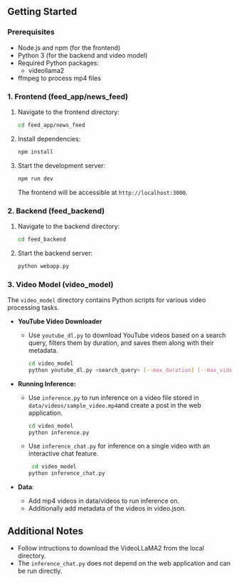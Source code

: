 
## Getting Started

### Prerequisites

-   Node.js and npm (for the frontend)
-   Python 3 (for the backend and video model)
-   Required Python packages:
    -   videollama2
-   ffmpeg to process mp4 files

### 1. Frontend (feed\_app/news\_feed)

1. Navigate to the frontend directory:

    ```bash
    cd feed_app/news_feed
    ```

2. Install dependencies:

    ```bash
    npm install
    ```

3. Start the development server:

    ```bash
    npm run dev
    ```

    The frontend will be accessible at `http://localhost:3000`.

### 2. Backend (feed\_backend)

1. Navigate to the backend directory:

    ```bash
    cd feed_backend
    ```

2. Start the backend server:

    ```bash
    python webapp.py
    ```


### 3. Video Model (video\_model)

The `video_model` directory contains Python scripts for various video processing tasks.

-   **YouTube Video Downloader**

    - Use `youtube_dl.py` to download YouTube videos based on a search query, filters them by duration, and saves them along with their metadata.

        ```bash
        cd video_model
        python youtube_dl.py <search_query> [--max_duration] [--max_videos] [--output_dir]
        ```

-   **Running Inference:**

    -   Use `inference.py` to run inference on a video file stored in `data/videos/sample_video.mp4`and create a post in the web application.
        ```bash
        cd video_model
        python inference.py
        ```

    -   Use `inference_chat.py` for inference on a single video with an interactive chat feature.
        ```bash
         cd video_model
        python inference_chat.py
        ```
-   **Data**:
    -   Add mp4 videos in data/videos to run inference on.
    -   Additionally add metadata of the videos in video.json.

## Additional Notes

-   Follow intructions to download the VideoLLaMA2 from the local directory.
-   The `inference_chat.py` does not depend on the web application and can be run directly.
